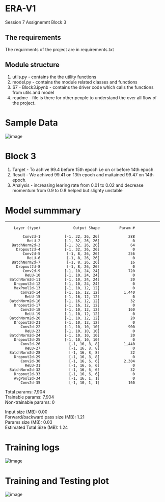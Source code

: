 # ERA-V1
Session 7 Assignemnt Block 3

## The requirements
The requirments of the project are in requirements.txt 

## Module structure
1. utils.py - contains the the utility functions
2. model.py - contains the module related classes and functions
3. S7 - Block3.ipynb - contains the driver code which calls the functions from utils and model
4. readme - file is there for other people to understand the over all flow of the project.

# Sample Data
![image](https://github.com/SudoWodo/ERA-V1/assets/82159869/7ed9da4e-eee0-4655-ad72-cde2219c72ac)

# Block 3
1. Target - To achive 99.4 before 15th epoch i.e on or before 14th epoch.
2. Result - We achived 99.41 on 13th epoch and maitained 99.47 on 14th epoch.
3. Analysis - increasing learing rate from 0.01 to 0.02 and decrease momentum from 0.9 to 0.8 helped but slighty unstable 

# Model summmary
----------------------------------------------------------------
        Layer (type)               Output Shape         Param #

            Conv2d-1           [-1, 32, 26, 26]             288
              ReLU-2           [-1, 32, 26, 26]               0
       BatchNorm2d-3           [-1, 32, 26, 26]              64
         Dropout2d-4           [-1, 32, 26, 26]               0
            Conv2d-5            [-1, 8, 26, 26]             256
              ReLU-6            [-1, 8, 26, 26]               0
       BatchNorm2d-7            [-1, 8, 26, 26]              16
         Dropout2d-8            [-1, 8, 26, 26]               0
            Conv2d-9           [-1, 10, 24, 24]             720
             ReLU-10           [-1, 10, 24, 24]               0
      BatchNorm2d-11           [-1, 10, 24, 24]              20
        Dropout2d-12           [-1, 10, 24, 24]               0
        MaxPool2d-13           [-1, 10, 12, 12]               0
           Conv2d-14           [-1, 16, 12, 12]           1,440
             ReLU-15           [-1, 16, 12, 12]               0
      BatchNorm2d-16           [-1, 16, 12, 12]              32
        Dropout2d-17           [-1, 16, 12, 12]               0
           Conv2d-18           [-1, 10, 12, 12]             160
             ReLU-19           [-1, 10, 12, 12]               0
      BatchNorm2d-20           [-1, 10, 12, 12]              20
        Dropout2d-21           [-1, 10, 12, 12]               0
           Conv2d-22           [-1, 10, 10, 10]             900
             ReLU-23           [-1, 10, 10, 10]               0
      BatchNorm2d-24           [-1, 10, 10, 10]              20
        Dropout2d-25           [-1, 10, 10, 10]               0
           Conv2d-26             [-1, 16, 8, 8]           1,440
             ReLU-27             [-1, 16, 8, 8]               0
      BatchNorm2d-28             [-1, 16, 8, 8]              32
        Dropout2d-29             [-1, 16, 8, 8]               0
           Conv2d-30             [-1, 16, 6, 6]           2,304
             ReLU-31             [-1, 16, 6, 6]               0
      BatchNorm2d-32             [-1, 16, 6, 6]              32
        Dropout2d-33             [-1, 16, 6, 6]               0
        AvgPool2d-34             [-1, 16, 1, 1]               0
           Conv2d-35             [-1, 10, 1, 1]             160

Total params: 7,904 <br>
Trainable params: 7,904 <br>
Non-trainable params: 0 <br>

Input size (MB): 0.00 <br>
Forward/backward pass size (MB): 1.21 <br>
Params size (MB): 0.03 <br>
Estimated Total Size (MB): 1.24 <br>

# Training logs
![image](https://github.com/SudoWodo/ERA-V1/assets/82159869/a371fcb1-acd8-40cf-91ed-c429d2830924)


# Training and Testing plot
![image](https://github.com/SudoWodo/ERA-V1/assets/82159869/d851d088-143e-49f3-9c5f-ad11c6eef235)
